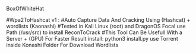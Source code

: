 



BoxOfWhiteHat

#Wpa2ToHashcat v1 : 
                  #Auto Capture Data And Cracking Using (Hashcat) + wordlists (Kaonashi) 
                  #Tested in Kali Linux (root) and DragonOS Focal use Path  (/usr/src) to install ReconToCrack
                  #This Tool Can Be Usefull With a Server + (GPU) For Faster Result
install:
          python3 install.py
          use Torrent inside Konashi Folder For Download Wordlists
